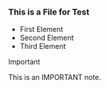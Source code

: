 ### This is a File for Test
* First Element
* Second Element
* Third Element

>[!IMPORTANT]
>
>This is an IMPORTANT note.
